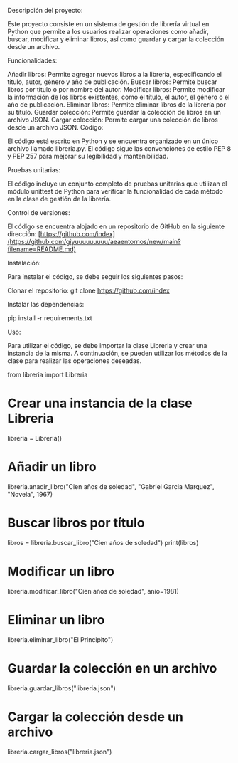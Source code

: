 Descripción del proyecto:

Este proyecto consiste en un sistema de gestión de librería virtual en Python que permite a los usuarios realizar operaciones como añadir, buscar, modificar y eliminar libros, así como guardar y cargar la colección desde un archivo.

Funcionalidades:

Añadir libros: Permite agregar nuevos libros a la librería, especificando el título, autor, género y año de publicación.
Buscar libros: Permite buscar libros por título o por nombre del autor.
Modificar libros: Permite modificar la información de los libros existentes, como el título, el autor, el género o el año de publicación.
Eliminar libros: Permite eliminar libros de la librería por su título.
Guardar colección: Permite guardar la colección de libros en un archivo JSON.
Cargar colección: Permite cargar una colección de libros desde un archivo JSON.
Código:

El código está escrito en Python y se encuentra organizado en un único archivo llamado libreria.py. El código sigue las convenciones de estilo PEP 8 y PEP 257 para mejorar su legibilidad y mantenibilidad.

Pruebas unitarias:

El código incluye un conjunto completo de pruebas unitarias que utilizan el módulo unittest de Python para verificar la funcionalidad de cada método en la clase de gestión de la librería.

Control de versiones:

El código se encuentra alojado en un repositorio de GitHub en la siguiente dirección: [https://github.com/index](https://github.com/giyuuuuuuuuu/aeaentornos/new/main?filename=README.md)

Instalación:

Para instalar el código, se debe seguir los siguientes pasos:

Clonar el repositorio:
git clone https://github.com/index

Instalar las dependencias:

pip install -r requirements.txt

Uso:

Para utilizar el código, se debe importar la clase Libreria y crear una instancia de la misma. A continuación, se pueden utilizar los métodos de la clase para realizar las operaciones deseadas.

from libreria import Libreria

# Crear una instancia de la clase Libreria
libreria = Libreria()

# Añadir un libro
libreria.anadir_libro("Cien años de soledad", "Gabriel Garcia Marquez", "Novela", 1967)

# Buscar libros por título
libros = libreria.buscar_libro("Cien años de soledad")
print(libros)

# Modificar un libro
libreria.modificar_libro("Cien años de soledad", anio=1981)

# Eliminar un libro
libreria.eliminar_libro("El Principito")

# Guardar la colección en un archivo
libreria.guardar_libros("libreria.json")

# Cargar la colección desde un archivo
libreria.cargar_libros("libreria.json")

